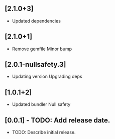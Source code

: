## [2.1.0+3]
 * Updated dependencies

## [2.1.0+1]
 * Remove gemfile
Minor bump

## [2.0.1-nullsafety.3]
 * Updating version
Upgrading deps

## [1.0.1+2]
 * Updated bundler
Null safety

## [0.0.1] - TODO: Add release date.

* TODO: Describe initial release.
